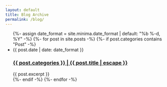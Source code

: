 ```yaml
---
layout: default
title: Blog Archive
permalink: /blog/
---
```


<ul class="post-list">
  {%- assign date_format = site.minima.date_format | default: "%b %-d, %Y" -%}
  {%- for post in site.posts -%}
    {%- if post.categories contains "Post" -%}
      <li>
        <span class="post-meta">{{ post.date | date: date_format }}</span>
        <h3>
          <a class="post-link" href="{{ post.url | relative_url }}">
            {{ post.categories }} | {{ post.title | escape }}
          </a>
        </h3>
          {{ post.excerpt }}
      </li>
    {%- endif -%}
  {%- endfor -%}
</ul>